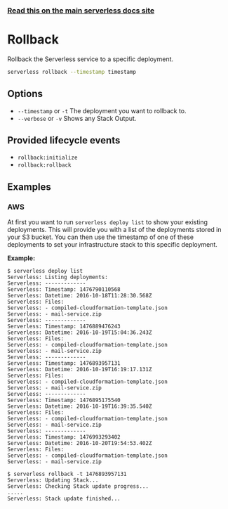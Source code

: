 <!--
title: Serverless Rollback CLI Command
menuText: Rollback
menuOrder: 9
description: Rollback the Serverless service to a specific deployment
layout: Doc
-->

<!-- DOCS-SITE-LINK:START automatically generated  -->
### [Read this on the main serverless docs site](https://www.serverless.com/framework/docs/providers/aws/cli-reference/rollback)
<!-- DOCS-SITE-LINK:END -->


# Rollback

Rollback the Serverless service to a specific deployment.

```bash
serverless rollback --timestamp timestamp
```

## Options
- `--timestamp` or `-t` The deployment you want to rollback to.
- `--verbose` or `-v` Shows any Stack Output.

## Provided lifecycle events
- `rollback:initialize`
- `rollback:rollback`

## Examples

### AWS

At first you want to run `serverless deploy list` to show your existing deployments. This will provide you with a list of the deployments stored in your S3 bucket. You can then use the timestamp of one of these deployments to set your infrastructure stack to this specific deployment.

**Example:**

```
$ serverless deploy list
Serverless: Listing deployments:
Serverless: -------------
Serverless: Timestamp: 1476790110568
Serverless: Datetime: 2016-10-18T11:28:30.568Z
Serverless: Files:
Serverless: - compiled-cloudformation-template.json
Serverless: - mail-service.zip
Serverless: -------------
Serverless: Timestamp: 1476889476243
Serverless: Datetime: 2016-10-19T15:04:36.243Z
Serverless: Files:
Serverless: - compiled-cloudformation-template.json
Serverless: - mail-service.zip
Serverless: -------------
Serverless: Timestamp: 1476893957131
Serverless: Datetime: 2016-10-19T16:19:17.131Z
Serverless: Files:
Serverless: - compiled-cloudformation-template.json
Serverless: - mail-service.zip
Serverless: -------------
Serverless: Timestamp: 1476895175540
Serverless: Datetime: 2016-10-19T16:39:35.540Z
Serverless: Files:
Serverless: - compiled-cloudformation-template.json
Serverless: - mail-service.zip
Serverless: -------------
Serverless: Timestamp: 1476993293402
Serverless: Datetime: 2016-10-20T19:54:53.402Z
Serverless: Files:
Serverless: - compiled-cloudformation-template.json
Serverless: - mail-service.zip

$ serverless rollback -t 1476893957131
Serverless: Updating Stack...
Serverless: Checking Stack update progress...
.....
Serverless: Stack update finished...
```
